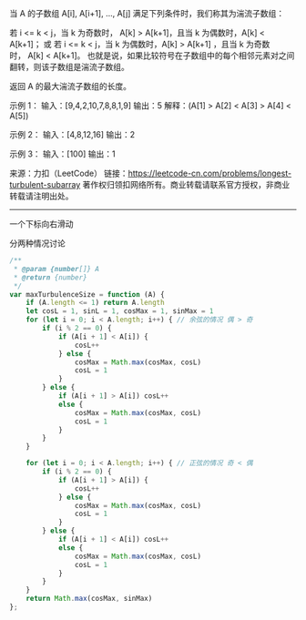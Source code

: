当 A 的子数组 A[i], A[i+1], ..., A[j] 满足下列条件时，我们称其为湍流子数组：

若 i <= k < j，当 k 为奇数时， A[k] > A[k+1]，且当 k 为偶数时，A[k] < A[k+1]；
或 若 i <= k < j，当 k 为偶数时，A[k] > A[k+1] ，且当 k 为奇数时， A[k] < A[k+1]。
也就是说，如果比较符号在子数组中的每个相邻元素对之间翻转，则该子数组是湍流子数组。

返回 A 的最大湍流子数组的长度。

示例 1：
输入：[9,4,2,10,7,8,8,1,9]
输出：5
解释：(A[1] > A[2] < A[3] > A[4] < A[5])

示例 2：
输入：[4,8,12,16]
输出：2

示例 3：
输入：[100]
输出：1

来源：力扣（LeetCode）
链接：https://leetcode-cn.com/problems/longest-turbulent-subarray
著作权归领扣网络所有。商业转载请联系官方授权，非商业转载请注明出处。

----

一个下标向右滑动

分两种情况讨论

```javascript
/**
 * @param {number[]} A
 * @return {number}
 */
var maxTurbulenceSize = function (A) {
    if (A.length <= 1) return A.length
    let cosL = 1, sinL = 1, cosMax = 1, sinMax = 1
    for (let i = 0; i < A.length; i++) { // 余弦的情况 偶 > 奇
        if (i % 2 == 0) {
            if (A[i + 1] < A[i]) {
                cosL++
            } else {
                cosMax = Math.max(cosMax, cosL)
                cosL = 1
            }
        } else {
            if (A[i + 1] > A[i]) cosL++
            else {
                cosMax = Math.max(cosMax, cosL)
                cosL = 1
            }
        }
    }

    for (let i = 0; i < A.length; i++) { // 正弦的情况 奇 < 偶
        if (i % 2 == 0) {
            if (A[i + 1] > A[i]) {
                cosL++
            } else {
                cosMax = Math.max(cosMax, cosL)
                cosL = 1
            }
        } else {
            if (A[i + 1] < A[i]) cosL++
            else {
                cosMax = Math.max(cosMax, cosL)
                cosL = 1
            }
        }
    }
    return Math.max(cosMax, sinMax)
};
```
